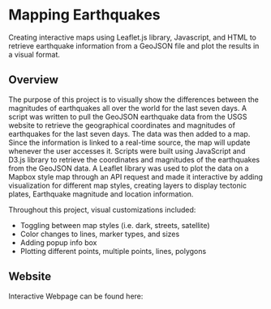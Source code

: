 # Mapping Earthquakes
Creating interactive maps using Leaflet.js library, Javascript, and HTML to retrieve earthquake information from a GeoJSON file and plot the results in a visual format.

## Overview
The purpose of this project is to visually show the differences between the magnitudes of earthquakes all over the world for the last seven days. A script was written to pull the GeoJSON earthquake data from the USGS website to retrieve the geographical coordinates and magnitudes of earthquakes for the last seven days. The data was then added to a map. Since the information is linked to a real-time source, the map will update whenever the user accesses it. Scripts were built using JavaScript and D3.js library to retrieve the coordinates and magnitudes of the earthquakes from the GeoJSON data. A Leaflet library was used to plot the data on a Mapbox style map through an API request and made it interactive by adding visualization for different map styles, creating layers to display tectonic plates, Earthquake magnitude and location information.

Throughout this project, visual customizations included:

- Toggling between map styles (i.e. dark, streets, satellite)
- Color changes to lines, marker types, and sizes
- Adding popup info box
- Plotting different points, multiple points, lines, polygons

## Website
Interactive Webpage can be found here: 
